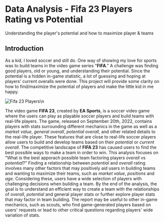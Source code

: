 # Data Analysis - Fifa 23 Players Rating vs Potential
Understanding the player's potential and how to maximize player &amp; teams
## Introduction
As a kid, I loved soccer and still do. One way of showing my love for sports was to build teams in the video game series "**FIFA**." A challenge was finding good players, old or young, and understanding their potential. Since the potential is a hidden in-game statistic, a lot of guessing and hoping at players' current overalls were done. This project will provide some clarity on how to find/maximize the potential of players and make the little kid in me happy.

![Fifa 23 Players](https://upload.wikimedia.org/wikipedia/commons/2/25/FIFA_23_logo.svg)\n

The video game **FIFA 23**, created by **EA Sports**, is a soccer video game where the users can play as playable soccer players and build teams with real-life players. The game, released on September 20th, 2022, contains players with stats surrounding different mechanics in the game as well as a *market value*, *general overall*, *potential overall*, and other related details to the real-life player. These features that are close to real-life soccer players allow users to build and develop teams based on their *potential* or *current overall*. The competitive landscape of **FIFA 23** has caused users to find the best possible ways to make a team in order to win. This analysis focuses on "What is the best apporach possible team factoring players *overall* vs *potential*?" Finding a relationship between *potential* and *overall* rating involves many other factors that may positively aid users in building teams and wanting to maximize their teams, such as *market value*, *positions* and *age*. Considering these, users have a wide selection of players with challenging decisions when building a team. By the end of the analysis, the goal is to understand an efficient way to create a team with the relationships of *overall*, *potential* and general player stats or further explore player stats that may factor in team building. The report may be useful to other in-game mechanics, such as scouts, who find game-generated players based on users' requests or lead to other critical questions regarding players' wide variation of stats.
